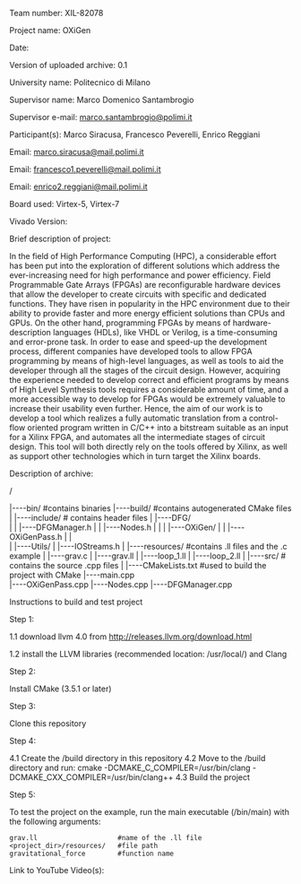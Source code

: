 Team number: XIL-82078

Project name: OXiGen

Date:  

Version of uploaded archive: 0.1

University name: Politecnico di Milano

Supervisor name: Marco Domenico Santambrogio

Supervisor e-mail: marco.santambrogio@polimi.it

Participant(s): Marco Siracusa, Francesco Peverelli, Enrico Reggiani

Email: marco.siracusa@mail.polimi.it

Email: francesco1.peverelli@mail.polimi.it

Email: enrico2.reggiani@mail.polimi.it

Board used: Virtex-5, Virtex-7

Vivado Version:

Brief description of project:

In the field of High Performance Computing (HPC), a considerable effort has been put into the exploration of different solutions which address the ever-increasing need for high performance and power efficiency.
Field Programmable Gate Arrays (FPGAs) are reconfigurable hardware devices that allow the developer to create circuits with specific and dedicated functions. They have risen in popularity in the HPC environment due to their ability to provide faster and more energy efficient solutions than CPUs and GPUs. On the other hand, programming FPGAs by means of hardware-description languages (HDLs), like VHDL or Verilog, is a time-consuming and error-prone task. In order to ease and speed-up the development process, different companies have developed tools to allow FPGA programming by means of high-level languages, as well as tools to aid the developer through all the stages of the circuit design. However, acquiring the experience needed to develop correct and efficient programs by means of High Level Synthesis tools requires a considerable amount of time, and a more accessible way to develop for FPGAs would be extremely valuable to increase their usability even further. Hence, the aim of our work is to develop a tool which realizes a fully automatic translation from a control-flow oriented program written in C/C++ into a bitstream suitable as an input for a Xilinx FPGA, and automates all the intermediate stages of circuit design. This tool will both directly rely on the tools offered by Xilinx, as well as support other technologies which in turn target the Xilinx boards.

Description of archive:

/

|----bin/          #contains binaries
|----build/        #contains autogenerated CMake files
|
|----include/      # contains header files
|    |----DFG/     
|    |    |----DFGManager.h
|    |    |----Nodes.h
|    |
|    |----OXiGen/
|    |    |----OXiGenPass.h
|    |    
|    |----Utils/
|         |----IOStreams.h
|
|----resources/   #contains .ll files and the .c example
|    |----grav.c
|    |----grav.ll
|    |----loop_1.ll
|    |----loop_2.ll
|
|----src/          # contains the source .cpp files
     |
     |----CMakeLists.txt   #used to build the project with CMake
     |----main.cpp         
     |----OXiGenPass.cpp
     |----Nodes.cpp
     |----DFGManager.cpp


Instructions to build and test project

Step 1:

1.1 download llvm 4.0 from http://releases.llvm.org/download.html

1.2 install the LLVM libraries (recommended location: /usr/local/) and Clang

Step 2:

Install CMake (3.5.1 or later)

Step 3:

Clone this repository

Step 4:

4.1 Create the /build directory in this repository
4.2 Move to the /build directory and run:
        cmake -DCMAKE_C_COMPILER=/usr/bin/clang -DCMAKE_CXX_COMPILER=/usr/bin/clang++
4.3 Build the project

Step 5:

To test the project on the example, run the main executable (/bin/main)
with the following arguments:

    grav.ll                    #name of the .ll file
    <project_dir>/resources/   #file path
    gravitational_force        #function name

Link to YouTube Video(s):